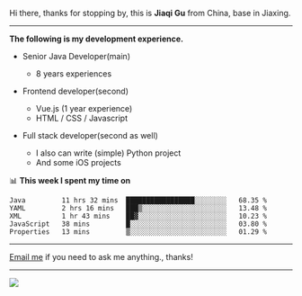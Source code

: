 Hi there, thanks for stopping by, this is **Jiaqi Gu** from China, base in Jiaxing.

---

**The following is my development experience.**

- Senior Java Developer(main)
  - 8 years experiences

- Frontend developer(second)
  - Vue.js (1 year experience)
  - HTML / CSS / Javascript
  
- Full stack developer(second as well)
  - I also can write (simple) Python project
  - And some iOS projects

📊 **This week I spent my time on**
<!--START_SECTION:waka-->
```text
Java         11 hrs 32 mins  █████████████████░░░░░░░░   68.35 % 
YAML         2 hrs 16 mins   ███▒░░░░░░░░░░░░░░░░░░░░░   13.48 % 
XML          1 hr 43 mins    ██▓░░░░░░░░░░░░░░░░░░░░░░   10.23 % 
JavaScript   38 mins         █░░░░░░░░░░░░░░░░░░░░░░░░   03.80 % 
Properties   13 mins         ▒░░░░░░░░░░░░░░░░░░░░░░░░   01.29 % 
```
<!--END_SECTION:waka-->

---

[Email me](mailto:droidqw@gmail.com?subject=Hiring_from_GitHub) if you need to ask me anything., thanks!

---

![]( https://visitor-badge.glitch.me/badge?page_id=githubgujiaqi)
